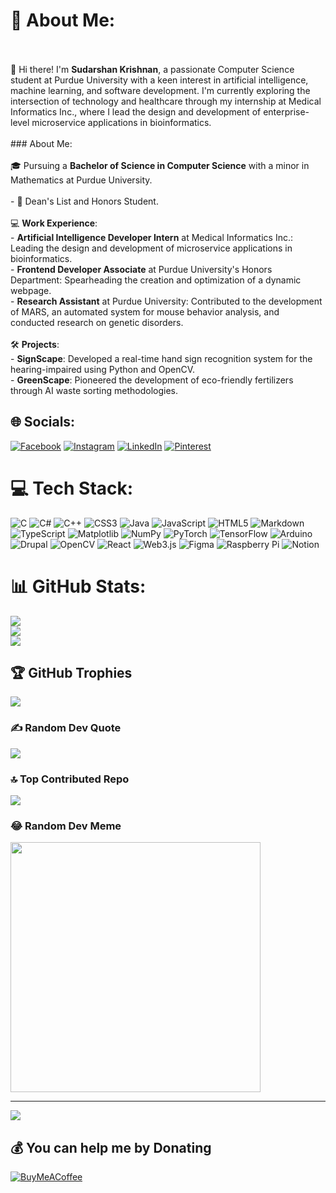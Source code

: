# 💫 About Me:
<br><br>👋 Hi there! I'm **Sudarshan Krishnan**, a passionate Computer Science student at Purdue University with a keen interest in artificial intelligence, machine learning, and software development. I'm currently exploring the intersection of technology and healthcare through my internship at Medical Informatics Inc., where I lead the design and development of enterprise-level microservice applications in bioinformatics.<br><br>### About Me:<br><br> 🎓 Pursuing a **Bachelor of Science in Computer Science** with a minor in Mathematics at Purdue University.<br><br>- 🌟 Dean's List and Honors Student.<br><br> 💻 **Work Experience**:<br>     - **Artificial Intelligence Developer Intern** at Medical Informatics Inc.: Leading the design and development of microservice applications in bioinformatics.<br>     - **Frontend Developer Associate** at Purdue University's Honors Department: Spearheading the creation and optimization of a dynamic webpage.<br>     - **Research Assistant** at Purdue University: Contributed to the development of MARS, an automated system for mouse behavior analysis, and conducted research on genetic disorders.<br><br> 🛠️ **Projects**:<br>     - **SignScape**: Developed a real-time hand sign recognition system for the hearing-impaired using Python and OpenCV.<br>     - **GreenScape**: Pioneered the development of eco-friendly fertilizers through AI waste sorting methodologies.<br>


## 🌐 Socials:
[![Facebook](https://img.shields.io/badge/Facebook-%231877F2.svg?logo=Facebook&logoColor=white)](https://facebook.com/sudarshan.krishnan.2904) [![Instagram](https://img.shields.io/badge/Instagram-%23E4405F.svg?logo=Instagram&logoColor=white)](https://instagram.com/sudarshan.k_) [![LinkedIn](https://img.shields.io/badge/LinkedIn-%230077B5.svg?logo=linkedin&logoColor=white)](https://linkedin.com/in/-sudarshan-) [![Pinterest](https://img.shields.io/badge/Pinterest-%23E60023.svg?logo=Pinterest&logoColor=white)](https://pinterest.com/sudarshankrishnan123) 

# 💻 Tech Stack:
![C](https://img.shields.io/badge/c-%2300599C.svg?style=for-the-badge&logo=c&logoColor=white) ![C#](https://img.shields.io/badge/c%23-%23239120.svg?style=for-the-badge&logo=csharp&logoColor=white) ![C++](https://img.shields.io/badge/c++-%2300599C.svg?style=for-the-badge&logo=c%2B%2B&logoColor=white) ![CSS3](https://img.shields.io/badge/css3-%231572B6.svg?style=for-the-badge&logo=css3&logoColor=white) ![Java](https://img.shields.io/badge/java-%23ED8B00.svg?style=for-the-badge&logo=openjdk&logoColor=white) ![JavaScript](https://img.shields.io/badge/javascript-%23323330.svg?style=for-the-badge&logo=javascript&logoColor=%23F7DF1E) ![HTML5](https://img.shields.io/badge/html5-%23E34F26.svg?style=for-the-badge&logo=html5&logoColor=white) ![Markdown](https://img.shields.io/badge/markdown-%23000000.svg?style=for-the-badge&logo=markdown&logoColor=white) ![TypeScript](https://img.shields.io/badge/typescript-%23007ACC.svg?style=for-the-badge&logo=typescript&logoColor=white) ![Matplotlib](https://img.shields.io/badge/Matplotlib-%23ffffff.svg?style=for-the-badge&logo=Matplotlib&logoColor=black) ![NumPy](https://img.shields.io/badge/numpy-%23013243.svg?style=for-the-badge&logo=numpy&logoColor=white) ![PyTorch](https://img.shields.io/badge/PyTorch-%23EE4C2C.svg?style=for-the-badge&logo=PyTorch&logoColor=white) ![TensorFlow](https://img.shields.io/badge/TensorFlow-%23FF6F00.svg?style=for-the-badge&logo=TensorFlow&logoColor=white) ![Arduino](https://img.shields.io/badge/-Arduino-00979D?style=for-the-badge&logo=Arduino&logoColor=white) ![Drupal](https://img.shields.io/badge/drupal-%230678BE.svg?style=for-the-badge&logo=drupal&logoColor=white) ![OpenCV](https://img.shields.io/badge/opencv-%23white.svg?style=for-the-badge&logo=opencv&logoColor=white) ![React](https://img.shields.io/badge/react-%2320232a.svg?style=for-the-badge&logo=react&logoColor=%2361DAFB) ![Web3.js](https://img.shields.io/badge/web3.js-F16822?style=for-the-badge&logo=web3.js&logoColor=white) ![Figma](https://img.shields.io/badge/figma-%23F24E1E.svg?style=for-the-badge&logo=figma&logoColor=white) ![Raspberry Pi](https://img.shields.io/badge/-RaspberryPi-C51A4A?style=for-the-badge&logo=Raspberry-Pi) ![Notion](https://img.shields.io/badge/Notion-%23000000.svg?style=for-the-badge&logo=notion&logoColor=white)
# 📊 GitHub Stats:
![](https://github-readme-stats.vercel.app/api?username=sudarshan-krishnan&theme=vue-dark&hide_border=false&include_all_commits=true&count_private=true)<br/>
![](https://github-readme-streak-stats.herokuapp.com/?user=sudarshan-krishnan&theme=vue-dark&hide_border=false)<br/>
![](https://github-readme-stats.vercel.app/api/top-langs/?username=sudarshan-krishnan&theme=vue-dark&hide_border=false&include_all_commits=true&count_private=true&layout=compact)

## 🏆 GitHub Trophies
![](https://github-profile-trophy.vercel.app/?username=sudarshan-krishnan&theme=chalk&no-frame=false&no-bg=false&margin-w=4)

### ✍️ Random Dev Quote
![](https://quotes-github-readme.vercel.app/api?type=vetical&theme=merko)

### 🔝 Top Contributed Repo
![](https://github-contributor-stats.vercel.app/api?username=sudarshan-krishnan&limit=5&theme=tokyonight&combine_all_yearly_contributions=true)

### 😂 Random Dev Meme
<img src='https://randommeme-five.vercel.app/' style="height: 400px;"/>

---
[![](https://visitcount.itsvg.in/api?id=sudarshan-krishnan&icon=5&color=6)](https://visitcount.itsvg.in)

  ## 💰 You can help me by Donating
  [![BuyMeACoffee](https://img.shields.io/badge/Buy%20Me%20a%20Coffee-ffdd00?style=for-the-badge&logo=buy-me-a-coffee&logoColor=black)](https://buymeacoffee.com/sudarshan.k) 

  
<!-- Proudly created with GPRM ( https://gprm.itsvg.in ) -->